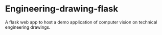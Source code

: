 # Engineering-drawing-flask
A flask web app to host a demo application of computer vision on technical engineering drawings.

